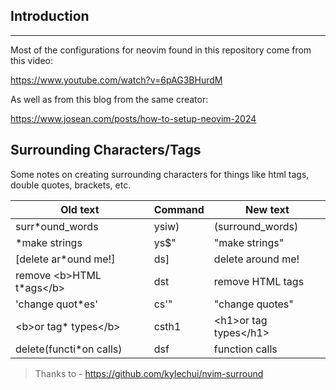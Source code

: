 

## Introduction

---

Most of the configurations for neovim found in this repository come from this video:

https://www.youtube.com/watch?v=6pAG3BHurdM

As well as from this blog from the same creator:

https://www.josean.com/posts/how-to-setup-neovim-2024

## Surrounding Characters/Tags

Some notes on creating surrounding characters for things like html tags, double quotes,
brackets, etc.

|Old text                 |Command     |New text              |
|-------------------------|------------|----------------------|
|surr*ound_words          |ysiw)       |(surround_words)      |
|*make strings            |ys$"        |"make strings"        |
|[delete ar*ound me!]     |ds]         |delete around me!     |
|remove \<b>HTML t*ags\</b> |dst         |remove HTML tags      |
|'change quot*es'         |cs'"        |"change quotes"       |
|\<b>or tag* types\</b>     |csth1<CR> |\<h1>or tag types\</h1> |
|delete(functi*on calls)  |dsf         |function calls        |


> Thanks to - https://github.com/kylechui/nvim-surround

